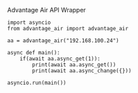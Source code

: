 Advantage Air API Wrapper

~~~~{.python}
import asyncio
from advantage_air import advantage_air

aa = advantage_air("192.168.100.24")

async def main():
    if(await aa.async_get(1)):
        print(await aa.async_get())
        print(await aa.async_change({}))

asyncio.run(main())
~~~~